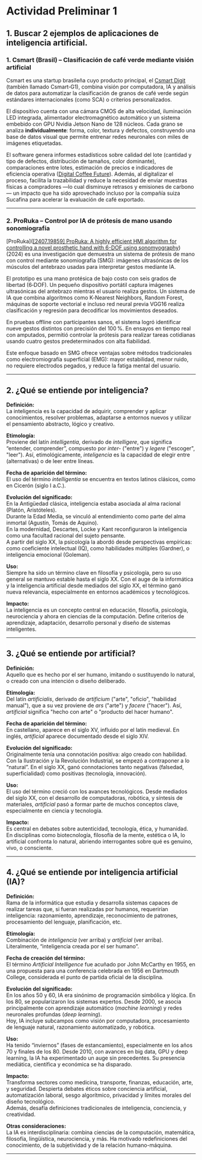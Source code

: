 # Actividad Preliminar 1

## 1. Buscar 2 ejemplos de aplicaciones de inteligencia artificial.

### 1. **Csmart (Brasil) – Clasificación de café verde mediante visión artificial**

Csmart es una startup brasileña cuyo producto principal, el [Csmart Digit](https://www.csmart.ai/) (también llamado Csmart‑G1), combina visión por computadora, IA y análisis de datos para automatizar la clasificación de granos de café verde según estándares internacionales (como SCA) o criterios personalizados.

El dispositivo cuenta con una cámara CMOS de alta velocidad, iluminación LED integrada, alimentador electromagnético automático y un sistema embebido con GPU Nvidia Jetson Nano de 128 núcleos. Cada grano se analiza **individualmente**: forma, color, textura y defectos, construyendo una base de datos visual que permite entrenar redes neuronales con miles de imágenes etiquetadas.

El software genera informes estadísticos sobre calidad del lote (cantidad y tipo de defectos, distribución de tamaños, color dominante), comparaciones entre lotes, estimación de precios e indicadores de eficiencia operativa ([Digital Coffee Future](https://www.digitalcoffeefuture.com/magazinees/cinco-herramientas-de-ia-que-redefinen-el-panorama-del-control-de-calidad-del-cafe?utm_source=chatgpt.com "Cinco herramientas de IA que redefinen el panorama del control de calidad del café — Digital Coffee Future")). Además, al digitalizar el proceso, facilita la trazabilidad y reduce la necesidad de enviar muestras físicas a compradores —lo cual disminuye retrasos y emisiones de carbono— un impacto que ha sido aprovechado incluso por la compañía suiza Sucafina para acelerar la evaluación de café exportado.

---

### 2. **ProRuka – Control por IA de prótesis de mano usando sonomiografía**

[ProRuka]([[2407.19859] ProRuka: A highly efficient HMI algorithm for controlling a novel prosthetic hand with 6-DOF using sonomyography](https://arxiv.org/abs/2407.19859)) (2024) es una investigación que demuestra un sistema de prótesis de mano con control mediante sonomiografía (SMG): imágenes ultrasónicas de los músculos del antebrazo usadas para interpretar gestos mediante IA.

El prototipo es una mano protésica de bajo costo con seis grados de libertad (6‑DOF). Un pequeño dispositivo portátil captura imágenes ultrasónicas del antebrazo mientras el usuario realiza gestos. Un sistema de IA que combina algoritmos como K‑Nearest Neighbors, Random Forest, máquinas de soporte vectorial e incluso red neural previa VGG16 realiza clasificación y regresión para decodificar los movimientos deseados.

En pruebas offline con participantes sanos, el sistema logró identificar nueve gestos distintos con precisión del 100 %. En ensayos en tiempo real con amputados, permitió controlar la prótesis para realizar tareas cotidianas usando cuatro gestos predeterminados con alta fiabilidad.

Este enfoque basado en SMG ofrece ventajas sobre métodos tradicionales como electromiografía superficial (EMG): mayor estabilidad, menor ruido, no requiere electrodos pegados, y reduce la fatiga mental del usuario.

---

## 2. ¿Qué se entiende por **inteligencia**?

**Definición:**  
La inteligencia es la capacidad de adquirir, comprender y aplicar conocimientos, resolver problemas, adaptarse a entornos nuevos y utilizar el pensamiento abstracto, lógico y creativo.

**Etimología:**  
Proviene del latín *intelligentia*, derivado de *intelligere*, que significa “entender, comprender”, compuesto por *inter-* ("entre") y *legere* ("escoger", "leer"). Así, etimológicamente, *inteligencia* es la capacidad de elegir entre (alternativas) o de leer entre líneas.

**Fecha de aparición del término:**  
El uso del término *intelligentia* se encuentra en textos latinos clásicos, como en Cicerón (siglo I a.C.).

**Evolución del significado:**  
En la Antigüedad clásica, inteligencia estaba asociada al alma racional (Platón, Aristóteles).  
Durante la Edad Media, se vinculó al entendimiento como parte del alma inmortal (Agustín, Tomás de Aquino).  
En la modernidad, Descartes, Locke y Kant reconfiguraron la inteligencia como una facultad racional del sujeto pensante.  
A partir del siglo XX, la psicología la abordó desde perspectivas empíricas: como coeficiente intelectual (IQ), como habilidades múltiples (Gardner), o inteligencia emocional (Goleman).

**Uso:**  
Siempre ha sido un término clave en filosofía y psicología, pero su uso general se mantuvo estable hasta el siglo XX. Con el auge de la informática y la inteligencia artificial desde mediados del siglo XX, el término ganó nueva relevancia, especialmente en entornos académicos y tecnológicos.

**Impacto:**  
La inteligencia es un concepto central en educación, filosofía, psicología, neurociencia y ahora en ciencias de la computación. Define criterios de aprendizaje, adaptación, desarrollo personal y diseño de sistemas inteligentes.

---

## 3. ¿Qué se entiende por **artificial**?

**Definición:**  
Aquello que es hecho por el ser humano, imitando o sustituyendo lo natural, o creado con una intención o diseño deliberado.

**Etimología:**  
Del latín *artificialis*, derivado de *artificium* ("arte", "oficio", "habilidad manual"), que a su vez proviene de *ars* ("arte") y *facere* ("hacer"). Así, *artificial* significa "hecho con arte" o "producto del hacer humano".

**Fecha de aparición del término:**  
En castellano, aparece en el siglo XV, influido por el latín medieval. En inglés, *artificial* aparece documentado desde el siglo XIV.

**Evolución del significado:**  
Originalmente tenía una connotación positiva: algo creado con habilidad. Con la Ilustración y la Revolución Industrial, se empezó a contraponer a lo “natural”. En el siglo XX, ganó connotaciones tanto negativas (falsedad, superficialidad) como positivas (tecnología, innovación).

**Uso:**  
El uso del término creció con los avances tecnológicos. Desde mediados del siglo XX, con el desarrollo de computadoras, robótica, y síntesis de materiales, *artificial* pasó a formar parte de muchos conceptos clave, especialmente en ciencia y tecnología.

**Impacto:**  
Es central en debates sobre autenticidad, tecnología, ética, y humanidad. En disciplinas como biotecnología, filosofía de la mente, estética o IA, lo artificial confronta lo natural, abriendo interrogantes sobre qué es genuino, vivo, o consciente.

---

## 4. ¿Qué se entiende por **inteligencia artificial (IA)**?

**Definición:**  
Rama de la informática que estudia y desarrolla sistemas capaces de realizar tareas que, si fueran realizadas por humanos, requerirían inteligencia: razonamiento, aprendizaje, reconocimiento de patrones, procesamiento del lenguaje, planificación, etc.

**Etimología:**  
Combinación de *inteligencia* (ver arriba) y *artificial* (ver arriba). Literalmente, “inteligencia creada por el ser humano”.

**Fecha de creación del término:**  
El término *Artificial Intelligence* fue acuñado por John McCarthy en 1955, en una propuesta para una conferencia celebrada en 1956 en Dartmouth College, considerada el punto de partida oficial de la disciplina.

**Evolución del significado:**  
En los años 50 y 60, IA era sinónimo de programación simbólica y lógica. En los 80, se popularizaron los sistemas expertos. Desde 2000, se asocia principalmente con aprendizaje automático (*machine learning*) y redes neuronales profundas (*deep learning*).  
Hoy, IA incluye subcampos como visión por computadora, procesamiento de lenguaje natural, razonamiento automatizado, y robótica.

**Uso:**  
Ha tenido “inviernos” (fases de estancamiento), especialmente en los años 70 y finales de los 80. Desde 2010, con avances en big data, GPU y deep learning, la IA ha experimentado un auge sin precedentes. Su presencia mediática, científica y económica se ha disparado.

**Impacto:**  
Transforma sectores como medicina, transporte, finanzas, educación, arte, y seguridad. Despierta debates éticos sobre conciencia artificial, automatización laboral, sesgo algorítmico, privacidad y límites morales del diseño tecnológico.  
Además, desafía definiciones tradicionales de inteligencia, conciencia, y creatividad.

**Otras consideraciones:**  
La IA es interdisciplinaria: combina ciencias de la computación, matemática, filosofía, lingüística, neurociencia, y más. Ha motivado redefiniciones del conocimiento, de la subjetividad y de la relación humano-máquina.

---
